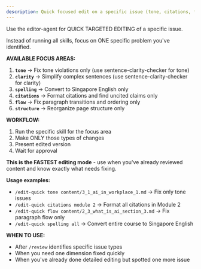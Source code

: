 ```yaml
---
description: Quick focused edit on a specific issue (tone, citations, flow, etc.)
---
```


Use the editor-agent for QUICK TARGETED EDITING of a specific issue.

Instead of running all skills, focus on ONE specific problem you've identified.

**AVAILABLE FOCUS AREAS:**

1. **`tone`** → Fix tone violations only (use sentence-clarity-checker for tone)
2. **`clarity`** → Simplify complex sentences (use sentence-clarity-checker for clarity)
3. **`spelling`** → Convert to Singapore English only
4. **`citations`** → Format citations and find uncited claims only
5. **`flow`** → Fix paragraph transitions and ordering only
6. **`structure`** → Reorganize page structure only

**WORKFLOW:**
1. Run the specific skill for the focus area
2. Make ONLY those types of changes
3. Present edited version
4. Wait for approval

**This is the FASTEST editing mode** - use when you've already reviewed content and know exactly what needs fixing.

**Usage examples:**
- `/edit-quick tone content/3_1_ai_in_workplace_1.md` → Fix only tone issues
- `/edit-quick citations module 2` → Format all citations in Module 2
- `/edit-quick flow content/2_3_what_is_ai_section_3.md` → Fix paragraph flow only
- `/edit-quick spelling all` → Convert entire course to Singapore English

**WHEN TO USE:**
- After `/review` identifies specific issue types
- When you need one dimension fixed quickly
- When you've already done detailed editing but spotted one more issue
